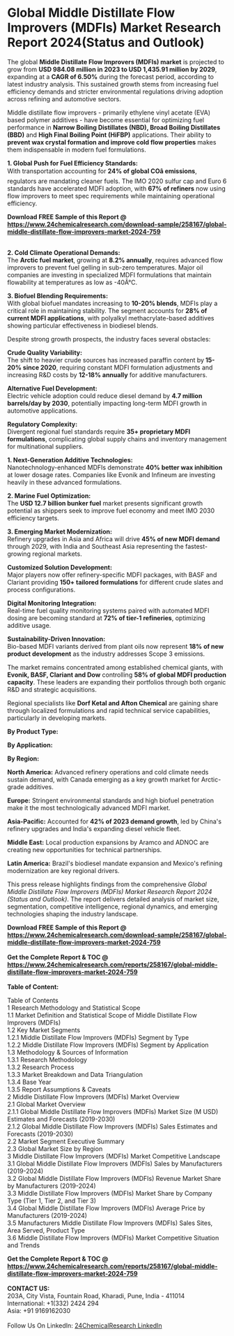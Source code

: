 <h1>Global Middle Distillate Flow Improvers (MDFIs) Market Research Report 2024(Status and Outlook)</h1><p>The global <strong>Middle Distillate Flow Improvers (MDFIs) market</strong> is projected to grow from <strong>USD 984.08 million in 2023 to USD 1,435.91 million by 2029</strong>, expanding at a <strong>CAGR of 6.50%</strong> during the forecast period, according to latest industry analysis. This sustained growth stems from increasing fuel efficiency demands and stricter environmental regulations driving adoption across refining and automotive sectors.</p><p>Middle distillate flow improvers - primarily ethylene vinyl acetate (EVA) based polymer additives - have become essential for optimizing fuel performance in <strong>Narrow Boiling Distillates (NBD), Broad Boiling Distillates (BBD)</strong> and <strong>High Final Boiling Point (HiFBP)</strong> applications. Their ability to <strong>prevent wax crystal formation and improve cold flow properties</strong> makes them indispensable in modern fuel formulations.</p><p><strong>1. Global Push for Fuel Efficiency Standards:</strong><br>
With transportation accounting for <strong>24% of global COâ emissions</strong>, regulators are mandating cleaner fuels. The IMO 2020 sulfur cap and Euro 6 standards have accelerated MDFI adoption, with <strong>67% of refiners</strong> now using flow improvers to meet spec requirements while maintaining operational efficiency.</p><div><b>Download FREE Sample of this Report @ 
            <a href="https://www.24chemicalresearch.com/download-sample/258167/global-middle-distillate-flow-improvers-market-2024-759">
            https://www.24chemicalresearch.com/download-sample/258167/global-middle-distillate-flow-improvers-market-2024-759</a></b></div><br><p><strong>2. Cold Climate Operational Demands:</strong><br>
The <strong>Arctic fuel market</strong>, growing at <strong>8.2% annually</strong>, requires advanced flow improvers to prevent fuel gelling in sub-zero temperatures. Major oil companies are investing in specialized MDFI formulations that maintain flowability at temperatures as low as -40Â°C.</p><p><strong>3. Biofuel Blending Requirements:</strong><br>
With global biofuel mandates increasing to <strong>10-20% blends</strong>, MDFIs play a critical role in maintaining stability. The segment accounts for <strong>28% of current MDFI applications</strong>, with polyalkyl methacrylate-based additives showing particular effectiveness in biodiesel blends.</p><p>Despite strong growth prospects, the industry faces several obstacles:</p><p><strong>Crude Quality Variability:</strong><br>
The shift to heavier crude sources has increased paraffin content by<strong> 15-20% since 2020</strong>, requiring constant MDFI formulation adjustments and increasing R&amp;D costs by <strong>12-18% annually</strong> for additive manufacturers.</p><p><strong>Alternative Fuel Development:</strong><br>
Electric vehicle adoption could reduce diesel demand by <strong>4.7 million barrels/day by 2030</strong>, potentially impacting long-term MDFI growth in automotive applications.</p><p><strong>Regulatory Complexity:</strong><br>
Divergent regional fuel standards require <strong>35+ proprietary MDFI formulations</strong>, complicating global supply chains and inventory management for multinational suppliers.</p><p><strong>1. Next-Generation Additive Technologies:</strong><br>
Nanotechnology-enhanced MDFIs demonstrate <strong>40% better wax inhibition</strong> at lower dosage rates. Companies like Evonik and Infineum are investing heavily in these advanced formulations.</p><p><strong>2. Marine Fuel Optimization:</strong><br>
The <strong>USD 12.7 billion bunker fuel</strong> market presents significant growth potential as shippers seek to improve fuel economy and meet IMO 2030 efficiency targets.</p><p><strong>3. Emerging Market Modernization:</strong><br>
Refinery upgrades in Asia and Africa will drive <strong>45% of new MDFI demand</strong> through 2029, with India and Southeast Asia representing the fastest-growing regional markets.</p><p><strong>Customized Solution Development:</strong><br>
Major players now offer refinery-specific MDFI packages, with BASF and Clariant providing <strong>150+ tailored formulations</strong> for different crude slates and process configurations.</p><p><strong>Digital Monitoring Integration:</strong><br>
Real-time fuel quality monitoring systems paired with automated MDFI dosing are becoming standard at <strong>72% of tier-1 refineries</strong>, optimizing additive usage.</p><p><strong>Sustainability-Driven Innovation:</strong><br>
Bio-based MDFI variants derived from plant oils now represent <strong>18% of new product development</strong> as the industry addresses Scope 3 emissions.</p><p>The market remains concentrated among established chemical giants, with <strong>Evonik, BASF, Clariant and Dow</strong> controlling <strong>58% of global MDFI production capacity</strong>. These leaders are expanding their portfolios through both organic R&amp;D and strategic acquisitions.</p><p>Regional specialists like <strong>Dorf Ketal and Afton Chemical</strong> are gaining share through localized formulations and rapid technical service capabilities, particularly in developing markets.</p><p><strong>By Product Type:</strong></p><p><strong>By Application:</strong></p><p><strong>By Region:</strong></p><p><strong>North America:</strong> Advanced refinery operations and cold climate needs sustain demand, with Canada emerging as a key growth market for Arctic-grade additives.</p><p><strong>Europe:</strong> Stringent environmental standards and high biofuel penetration make it the most technologically advanced MDFI market.</p><p><strong>Asia-Pacific:</strong> Accounted for <strong>42% of 2023 demand growth</strong>, led by China's refinery upgrades and India's expanding diesel vehicle fleet.</p><p><strong>Middle East:</strong> Local production expansions by Aramco and ADNOC are creating new opportunities for technical partnerships.</p><p><strong>Latin America:</strong> Brazil's biodiesel mandate expansion and Mexico's refining modernization are key regional drivers.</p><p>This press release highlights findings from the comprehensive <em>Global Middle Distillate Flow Improvers (MDFIs) Market Research Report 2024 (Status and Outlook)</em>. The report delivers detailed analysis of market size, segmentation, competitive intelligence, regional dynamics, and emerging technologies shaping the industry landscape.</p><div><b>Download FREE Sample of this Report @ 
            <a href="https://www.24chemicalresearch.com/download-sample/258167/global-middle-distillate-flow-improvers-market-2024-759">
            https://www.24chemicalresearch.com/download-sample/258167/global-middle-distillate-flow-improvers-market-2024-759</a></b></div><br><div><b>Get the Complete Report & TOC @ 
            <a href="https://www.24chemicalresearch.com/reports/258167/global-middle-distillate-flow-improvers-market-2024-759">
            https://www.24chemicalresearch.com/reports/258167/global-middle-distillate-flow-improvers-market-2024-759</a></b></div><br>
            <b>Table of Content:</b><p>Table of Contents<br />
1 Research Methodology and Statistical Scope<br />
1.1 Market Definition and Statistical Scope of Middle Distillate Flow Improvers (MDFIs)<br />
1.2 Key Market Segments<br />
1.2.1 Middle Distillate Flow Improvers (MDFIs) Segment by Type<br />
1.2.2 Middle Distillate Flow Improvers (MDFIs) Segment by Application<br />
1.3 Methodology & Sources of Information<br />
1.3.1 Research Methodology<br />
1.3.2 Research Process<br />
1.3.3 Market Breakdown and Data Triangulation<br />
1.3.4 Base Year<br />
1.3.5 Report Assumptions & Caveats<br />
2 Middle Distillate Flow Improvers (MDFIs) Market Overview<br />
2.1 Global Market Overview<br />
2.1.1 Global Middle Distillate Flow Improvers (MDFIs) Market Size (M USD) Estimates and Forecasts (2019-2030)<br />
2.1.2 Global Middle Distillate Flow Improvers (MDFIs) Sales Estimates and Forecasts (2019-2030)<br />
2.2 Market Segment Executive Summary<br />
2.3 Global Market Size by Region<br />
3 Middle Distillate Flow Improvers (MDFIs) Market Competitive Landscape<br />
3.1 Global Middle Distillate Flow Improvers (MDFIs) Sales by Manufacturers (2019-2024)<br />
3.2 Global Middle Distillate Flow Improvers (MDFIs) Revenue Market Share by Manufacturers (2019-2024)<br />
3.3 Middle Distillate Flow Improvers (MDFIs) Market Share by Company Type (Tier 1, Tier 2, and Tier 3)<br />
3.4 Global Middle Distillate Flow Improvers (MDFIs) Average Price by Manufacturers (2019-2024)<br />
3.5 Manufacturers Middle Distillate Flow Improvers (MDFIs) Sales Sites, Area Served, Product Type<br />
3.6 Middle Distillate Flow Improvers (MDFIs) Market Competitive Situation and Trends<br />
</p><div><b>Get the Complete Report & TOC @ 
            <a href="https://www.24chemicalresearch.com/reports/258167/global-middle-distillate-flow-improvers-market-2024-759">
            https://www.24chemicalresearch.com/reports/258167/global-middle-distillate-flow-improvers-market-2024-759</a></b></div><br><b>CONTACT US:</b><br>
            203A, City Vista, Fountain Road, Kharadi, Pune, India - 411014<br>
            International: +1(332) 2424 294<br>
            Asia: +91 9169162030 <br><br>
            Follow Us On LinkedIn: <a href="https://www.linkedin.com/company/24chemicalresearch/">24ChemicalResearch LinkedIn</a>